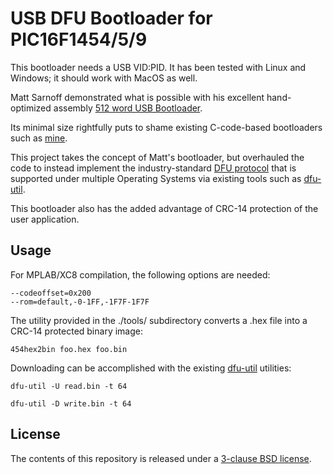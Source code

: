 USB DFU Bootloader for PIC16F1454/5/9
=====================================

This bootloader needs a USB VID:PID.  It has been tested with Linux and Windows; it should work with MacOS as well.

Matt Sarnoff demonstrated what is possible with his excellent hand-optimized assembly [512 word USB Bootloader](https://github.com/74hc595/PIC16F1-USB-Bootloader).

Its minimal size rightfully puts to shame existing C-code-based bootloaders such as [mine](https://github.com/majbthrd/pic16f1454-bootloader).

This project takes the concept of Matt's bootloader, but overhauled the code to instead implement the industry-standard [DFU protocol](http://www.usb.org/developers/docs/devclass_docs/DFU_1.1.pdf) that is supported under multiple Operating Systems via existing tools such as [dfu-util](http://dfu-util.sourceforge.net/).

This bootloader also has the added advantage of CRC-14 protection of the user application. 

## Usage

For MPLAB/XC8 compilation, the following options are needed:

```
--codeoffset=0x200
--rom=default,-0-1FF,-1F7F-1F7F
```

The utility provided in the ./tools/ subdirectory converts a .hex file into a CRC-14 protected binary image:

```
454hex2bin foo.hex foo.bin
```

Downloading can be accomplished with the existing [dfu-util](http://dfu-util.sourceforge.net/) utilities:

```
dfu-util -U read.bin -t 64
```
```
dfu-util -D write.bin -t 64
```

## License

The contents of this repository is released under a [3-clause BSD license](https://raw.githubusercontent.com/majbthrd/PIC16F1-USB-DFU-Bootloader/master/firmware/LICENSE).

